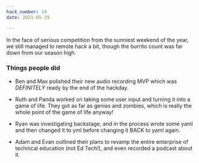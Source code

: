 ```yaml
---
hack_number: 14
date: 2021-05-29

---
```


In the face of serious competition from the sunniest weekend of the year, we still managed to remote hack a bit, though the burrito count was far down from our season high.

### Things people did

- Ben and Max polished their new audio recording MVP which was <em>DEFINITELY</em> ready by the end of the hackday.

- Ruth and Panda worked on taking some user input and turning it into a game of
 life. They got as far as genies and zombies, which is really the whole point of the game of life anyway!

- Ryan was investigating backstage, and in the process wrote some yaml and then changed it to yml before changing it BACK to yaml again.

- Adam and Evan outlined their plans to revamp the entire enterprise of technical education (not Ed Tech!), and even recorded a podcast about it.
